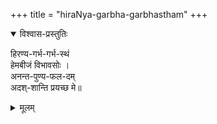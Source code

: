+++
title = "hiraNya-garbha-garbhastham"
+++

<details open><summary>विश्वास-प्रस्तुतिः</summary>

हिरण्य-गर्भ-गर्भ-स्थं  
हेमबीजं विभावसोः ।  
अनन्त-पुण्य-फल-दम्  
अदश्-शान्ति प्रयच्छ मे॥
</details>

<details><summary>मूलम्</summary>

हिरण्यगर्भगर्भस्थं  
हेमबीजं विभावसोः ।  
अनन्तपुण्यफलदम्  
अदश्शान्ति प्रयच्छ मे॥
_________
हिरण्यगर्भगर्भस्थं  
हेमबीजं विभावसोः ।  
अनन्तपुण्यफलदम्  
अतश्शान्ति प्रयच्छ मे॥

</details>
